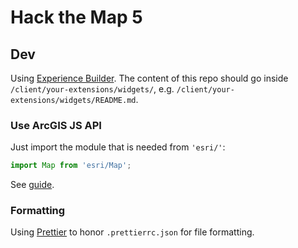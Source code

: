 # Hack the Map 5

## Dev

Using [Experience Builder](https://developers.arcgis.com/experience-builder/). The content of this repo should go inside `/client/your-extensions/widgets/`, e.g. `/client/your-extensions/widgets/README.md`.

### Use ArcGIS JS API

Just import the module that is needed from `'esri/'`:

```ts
import Map from 'esri/Map';
```

See [guide](https://developers.arcgis.com/experience-builder/guide/extend-base-widget/#modules-in-the-arcgis-api-for-javascript). 

### Formatting

Using [Prettier](https://marketplace.visualstudio.com/items?itemName=esbenp.prettier-vscode) to honor `.prettierrc.json` for file formatting.
